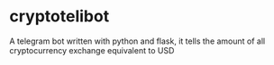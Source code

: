 # cryptotelibot
A telegram bot written with python and flask, it tells the amount of all cryptocurrency exchange equivalent to USD
